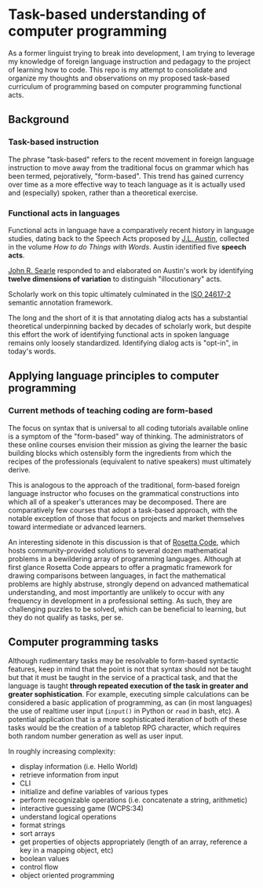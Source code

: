# Task-based understanding of computer programming
As a former linguist trying to break into development, I am trying to leverage my knowledge of foreign language instruction and pedagagy to the project of learning how to code. This repo is my attempt to consolidate and organize my thoughts and observations on my proposed task-based curriculum of programming based on computer programming functional acts.

## Background

### Task-based instruction
The phrase "task-based" refers to the recent movement in foreign language instruction to move away from the traditional focus on grammar which has been termed, pejoratively, "form-based". This trend has gained currency over time as a more effective way to teach language as it is actually used and (especially) spoken, rather than a theoretical exercise.

### Functional acts in languages
Functional acts in language have a comparatively recent history in language studies, dating back to the Speech Acts proposed by [J.L. Austin](https://en.wikipedia.org/wiki/J._L._Austin), collected in the volume _How to do Things with Words_. Austin identified five **speech acts**.

[John R. Searle](https://en.wikipedia.org/wiki/John_Searle) responded to and elaborated on Austin's work by identifying **twelve dimensions of variation** to distinguish "illocutionary" acts.

Scholarly work on this topic ultimately culminated in the [ISO 24617-2](https://www.iso.org/standard/51967.html) semantic annotation framework.

The long and the short of it is that annotating dialog acts has a substantial theoretical underpinning backed by decades of scholarly work, but despite this effort the work of identifying functional acts in spoken language remains only loosely standardized. Identifying dialog acts is "opt-in", in today's words.

## Applying language principles to computer programming

### Current methods of teaching coding are form-based
The focus on syntax that is universal to all coding tutorials available online is a symptom of the "form-based" way of thinking. The administrators of these online courses envision their mission as giving the learner the basic building blocks which ostensibly form the ingredients from which the recipes of the professionals (equivalent to native speakers) must ultimately derive. 

This is analogous to the approach of the traditional, form-based foreign language instructor who focuses on the grammatical constructions into which all of a speaker's utterances may be decomposed. There are comparatively few courses that adopt a task-based approach, with the notable exception of those that focus on projects and market themselves toward intermediate or advanced learners.

An interesting sidenote in this discussion is that of [Rosetta Code](https://www.rosettacode.org/), which hosts community-provided solutions to several dozen mathematical problems in a bewildering array of programming languages. Although at first glance Rosetta Code appears to offer a pragmatic framework for drawing comparisons between languages, in fact the mathematical problems are highly abstruse, strongly depend on advanced mathematical understanding, and most importantly are unlikely to occur with any frequency in development in a professional setting. As such, they are challenging puzzles to be solved, which can be beneficial to learning, but they do not qualify as tasks, per se.

## Computer programming tasks
Although rudimentary tasks may be resolvable to form-based syntactic features, keep in mind that the point is not that syntax should not be taught but that it must be taught in the service of a practical task, and that the language is taught **through repeated execution of the task in greater and greater sophistication**. For example, executing simple calculations can be considered a basic application of programming, as can (in most languages) the use of realtime user input (`input()` in Python or `read` in bash, etc). A potential application that is a more sophisticated iteration of both of these tasks would be the creation of a tabletop RPG character, which requires both random number generation as well as user input.

In roughly increasing complexity:
- display information (i.e. Hello World)
- retrieve information from input
- CLI
- initialize and define variables of various types 
- perform recognizable operations (i.e. concatenate a string, arithmetic)
- interactive guessing game (WCPS:34)
- understand logical operations
- format strings
- sort arrays
- get properties of objects appropriately (length of an array, reference a key in a mapping object, etc)
- boolean values
- control flow
- object oriented programming
